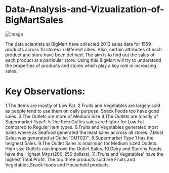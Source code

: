 # Data-Analysis-and-Vizualization-of-BigMartSales
![image](https://user-images.githubusercontent.com/63378154/135048613-636fecfb-c4b1-4f63-9b3d-771faae7b2c7.png)


The data scientists at BigMart have collected 2013 sales data for 1559 products across 10 stores in different cities. Also, certain attributes of each product and store have been defined. The aim is to find out the sales of each product at a particular store. Using this BigMart will try to understand the properties of products and stores which play a key role in increasing sales.


# Key Observations:
1.The Items are mostly of Low Fat.
2.Fruits and Vegetables are largely sold as people tend to use them on daily purpose. Snack Foods too have good sales.
3.The Outlets are more of Medium Size
4.The Outlets are mostly of Supermarket Type1.
5.The Item Outles sales are higher for Low Fat compared to Regular Item types.
6.Fruits and Vegetables generated most Sales where as Seafood generated the least sales accross all stores.
7.Most Sales was generated at Outlet 'OUT027'.
8.Supermarket Type 1 has the heighest Sales.
9.The Outlet Sales is maximum for Medium sized Outlets. High size Outlets can improve the Outlet Sales.
10.Dairy and Starchy Foods have the Highest Mrps(200-250 dollars).
11.'Fruits and Vegetables' have the highest Total Profit.
The top three products sold are Fruits and Vegetables,Snack foods and Household products.
